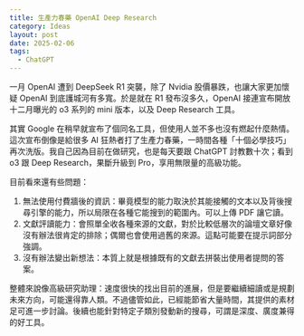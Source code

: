 ```yaml
---
title: 生產力春藥 OpenAI Deep Research
category: Ideas
layout: post
date: 2025-02-06
tags:
  - ChatGPT
---
```

一月 OpenAI 遭到 DeepSeek R1 突襲，除了 Nvidia 股價暴跌，也讓大家更加懷疑 OpenAI 到底護城河有多寬。於是就在 R1 發布沒多久，OpenAI 接連宣布開放十二月曝光的 o3 系列的 mini 版本，以及 Deep Research 工具。

其實 Google 在稍早就宣布了個同名工具，但使用人並不多也沒有燃起什麼熱情。這次宣布倒像是給很多 AI 狂熱者打了生產力春藥，一時間各種「十個必學技巧」再次洗版。我自己因為目前在做研究，也是每天要跟 ChatGPT 討教數十次；看到 o3 跟 Deep Research，果斷升級到 Pro，享用無限量的高級功能。

目前看來還有些問題：

1. 無法使用付費牆後的資訊：畢竟模型的能力取決於其能接觸的文本以及背後搜尋引擎的能力，所以局限在各種它能搜到的範圍內。可以上傳 PDF 讓它讀。
2. 文獻評讀能力：會照單全收各種來源的文獻，對於比較低層次的論壇文章好像沒有辦法很肯定的排除；偶爾也會使用過舊的來源。這點可能要在提示詞部分強調。
3. 沒有辦法變出新想法：本質上就是根據既有的文獻去拼裝出使用者提問的答案。

整體來說像高級研究助理：速度很快的找出目前的進展，但是要繼續細讀或是規劃未來方向，可能還得靠人類。不過儘管如此，已經能節省大量時間，其提供的素材足可進一步討論。後續也能針對特定子類別發動新的搜尋，可謂是深度、廣度兼得的好工具。